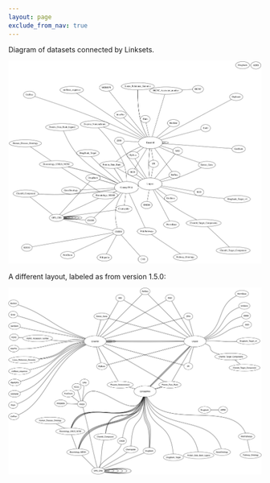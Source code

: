 ```yaml
---
layout: page
exclude_from_nav: true
---
```




Diagram of datasets connected by Linksets.

![Diagram of Linksets.](/images/linkset-pairs.svg)


A different layout, labeled as from version 1.5.0:

![Diagram of Linksets, alternate layout, v1.5.0.](/images/LinkSets-1.5.0.png)
